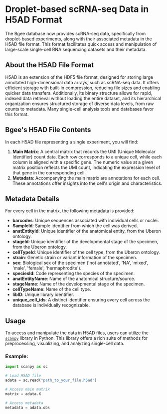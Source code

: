 # Droplet-based scRNA-seq Data in H5AD Format

The Bgee database now provides scRNA-seq data, specifically from droplet-based experiments, along with their associated metadata in the H5AD file format. This format facilitates quick access and manipulation of large-scale single-cell RNA sequencing datasets and their metadata.


## About the H5AD File Format

H5AD is an extension of the HDF5 file format, designed for storing large annotated high-dimensional data arrays, such as scRNA-seq data. It offers efficient storage with built-in compression, reducing file sizes and enabling quicker data transfers. Additionally, its binary structure allows for rapid, indexed data retrieval without loading the entire dataset, and its hierarchical organization ensures structured storage of diverse data levels, from raw counts to metadata. Many single-cell analysis tools and databases favor this format.


##  Bgee's H5AD File Contents

In each H5AD file representing a single experiment, you will find:

1. **Main Matrix**:
A central matrix that records the UMI (Unique Molecular Identifier) count data. Each row corresponds to a unique cell, while each column is aligned with a specific gene. The numeric value at a given matrix position reflects the UMI count, indicating the expression level of that gene in the corresponding cell.
2. **Metadata**: Accompanying the main matrix are annotations for each cell. These annotations offer insights into the cell's origin and characteristics.

## Metadata Details

For every cell in the matrix, the following metadata is provided:

- **barcodes**: Unique sequences associated with individual cells or nuclei.
- **SampleId**:  Sample identifier from which the cell was derived.
- **anatEntityId**: Unique identifier of the anatomical entity, from the Uberon ontology.
- **stageId**: Unique identifier of the developmental stage of the specimen, from the Uberon ontology.
- **cellTypeId**: Unique identifier of the cell type, from the Uberon ontology.
- **strain**: Genetic strain or variant information of the specimen.
- **sex**: Biological sex of the specimen ('not annotated', 'NA', 'mixed', 'male', 'female', 'hermaphrodite').
- **speciesId**: Code representing the species of the specimen.
- **anatEntityName**: Name of the anatomical structure/source.
- **stageName**: Name of the developmental stage of the specimen.
- **cellTypeName**: Name of the cell type.
- **libID**: Unique library identifier.
- **unique_cell_ids**: A distinct identifier ensuring every cell across the database is individually recognizable.


## Usage

To access and manipulate the data in H5AD files, users can utilize the [`scanpy`](https://scanpy.readthedocs.io/) library in Python. This library offers a rich suite of methods for preprocessing, visualizing, and analyzing single-cell data.

### Example:

```python
import scanpy as sc

# Load H5AD file
adata = sc.read("path_to_your_file.h5ad")

# Access main matrix
matrix = adata.X

# Access metadata
metadata = adata.obs
```

